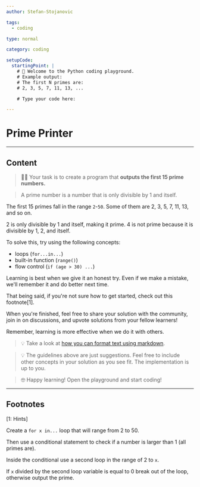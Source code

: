 ```yaml
---
author: Stefan-Stojanovic

tags:
  - coding

type: normal

category: coding

setupCode:
  startingPoint: |
    # 👋 Welcome to the Python coding playground. 
    # Example output:
    # The first N primes are:
    # 2, 3, 5, 7, 11, 13, ...

    # Type your code here:

---
```


# Prime Printer

---

## Content

> 👩‍💻 Your task is to create a program that **outputs the first 15 prime numbers.**

> A prime number is a number that is only divisible by 1 and itself.

The first 15 primes fall in the range `2`-`50`. Some of them are 2, 3, 5, 7, 11, 13, and so on.

2 is only divisible by 1 and itself, making it prime. 4 is not prime because it is divisible by 1, 2, and itself.

To solve this, try using the following concepts:
- loops (`for...in...`)
- built-in function (`range()`)
- flow control (`if (age > 30) ...`)

Learning is best when we give it an honest try. Even if we make a mistake, we'll remember it and do better next time.

That being said, if you're not sure how to get started, check out this footnote[1]. 

When you're finished, feel free to share your solution with the community, join in on discussions, and upvote solutions from your fellow learners!

Remember, learning is more effective when we do it with others.

> 💡 Take a look at [how you can format text using markdown](https://www.enki.com/glossary/general/markdown-formatting).

> 💡 The guidelines above are just suggestions. Feel free to include other concepts in your solution as you see fit. The implementation is up to you.

> 🤓 Happy learning! Open the playground and start coding!

---

## Footnotes

[1: Hints]

Create a `for x in...` loop that will range from 2 to 50. 

Then use a conditional statement to check if a number is larger than 1 (all primes are). 

Inside the conditional use a second loop in the range of 2 to `x`.

If `x` divided by the second loop variable is equal to 0 break out of the loop, otherwise output the prime.
